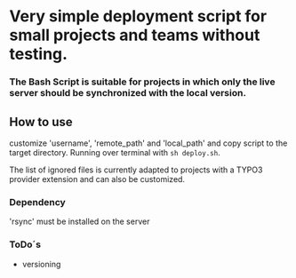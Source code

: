 # Very simple deployment script for small projects and teams without testing.

### The Bash Script is suitable for projects in which only the live server should be synchronized with the local version.

## How to use
customize 'username', 'remote_path' and 'local_path' and copy script to the target directory. Running over terminal with ```sh deploy.sh```.

The list of ignored files is currently adapted to projects with a TYPO3 provider extension and can also be customized.


### Dependency
'rsync' must be installed on the server

### ToDo´s
* versioning